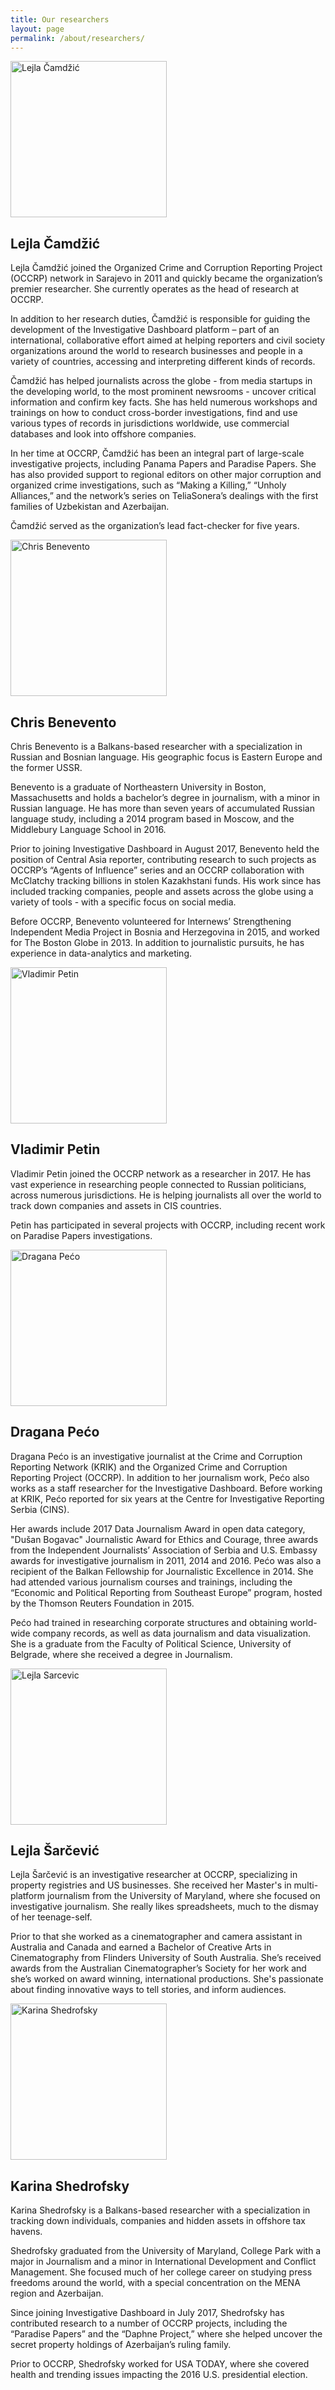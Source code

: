 ```yaml
---
title: Our researchers
layout: page
permalink: /about/researchers/
---
```



<div class="media mt-n6" id="lejla-c">
  <img class="faceLarge media-img" src="/static/images/team/lejla-camdzic-500.jpg" alt="Lejla Čamdžić" width="250" height="250" />

  <div class="media-block">
    <h2 class="t-light mb-3">Lejla Čamdžić</h2>
<div class="copy" markdown="1">
Lejla Čamdžić joined the Organized Crime and Corruption Reporting Project (OCCRP) network in Sarajevo in 2011 and quickly became the organization’s premier researcher. She currently operates as the head of research at OCCRP.

In addition to her research duties, Čamdžić is responsible for guiding the development of the Investigative Dashboard platform – part of an international, collaborative effort aimed at helping reporters and civil society organizations around the world to research businesses and people in a variety of countries, accessing and interpreting different kinds of records.

Čamdžić has helped journalists across the globe - from media startups in the developing world, to the most prominent newsrooms - uncover critical information and confirm key facts. She has held numerous workshops and trainings on how to conduct cross-border investigations, find and use various types of records in jurisdictions worldwide, use commercial databases and look into offshore companies.

In her time at OCCRP, Čamdžić has been an integral part of large-scale investigative projects, including Panama Papers and Paradise Papers. She has also provided support to regional editors on other major corruption and organized crime investigations, such as “Making a Killing,” “Unholy Alliances,” and the network’s series on TeliaSonera’s dealings with the first families of Uzbekistan and Azerbaijan.

Čamdžić served as the organization’s lead fact-checker for five years.
</div>
  </div>
</div>

<div class="media" id="chris">
  <img class="faceLarge media-img" src="/static/images/team/chris-benevento-500.jpg" alt="Chris Benevento" width="250" height="250" />

  <div class="media-block">
    <h2 class="t-light mb-3">Chris Benevento</h2>
<div class="copy" markdown="1">
Chris Benevento is a Balkans-based researcher with a specialization in Russian and Bosnian language. His geographic focus is Eastern Europe and the former USSR.

Benevento is a graduate of Northeastern University in Boston, Massachusetts and holds a bachelor’s degree in journalism, with a minor in Russian language. He has more than seven years of accumulated Russian language study, including a 2014 program based in Moscow, and the Middlebury Language School in 2016.

Prior to joining Investigative Dashboard in August 2017, Benevento held the position of Central Asia reporter, contributing research to such projects as OCCRP’s “Agents of Influence” series and an OCCRP collaboration with McClatchy tracking billions in stolen Kazakhstani funds. His work since has included tracking companies, people and assets across the globe using a variety of tools - with a specific focus on social media.

Before OCCRP, Benevento volunteered for Internews’ Strengthening Independent Media Project in Bosnia and Herzegovina in 2015, and worked for The Boston Globe in 2013. In addition to journalistic pursuits, he has experience in data-analytics and marketing.
</div>
  </div>
</div>

<div class="media" id="vladimir">
  <img class="faceLarge media-img" src="/static/images/team/vladimir-petin-500.jpg" alt="Vladimir Petin" width="250" height="250" />

  <div class="media-block">
    <h2 class="t-light mb-3">Vladimir Petin</h2>
<div class="copy" markdown="1">
Vladimir Petin joined the OCCRP network as a researcher in 2017. He has vast experience in researching people connected to Russian politicians, across numerous jurisdictions. He is helping journalists all over the world to track down companies and assets in CIS countries.

Petin has participated in several projects with OCCRP, including recent work on Paradise Papers investigations.
</div>
  </div>
</div>

<div class="media" id="dragana">
  <img class="faceLarge media-img" src="/static/images/team/dragana-peco-500.jpg" alt="Dragana Pećo" width="250" height="250" />

  <div class="media-block">
    <h2 class="t-light mb-3">Dragana Pećo</h2>
<div class="copy" markdown="1">
Dragana Pećo is an investigative journalist at the Crime and Corruption Reporting Network (KRIK) and the Organized Crime and Corruption Reporting Project (OCCRP). In addition to her journalism work, Pećo also works as a staff researcher for the Investigative Dashboard. Before working at KRIK, Pećo reported for six years at the Centre for Investigative Reporting Serbia (CINS).

Her awards include 2017 Data Journalism Award in open data category, "Dušan Bogavac" Journalistic Award for Ethics and Courage, three awards from the Independent Journalists’ Association of Serbia and U.S. Embassy awards for investigative journalism in 2011, 2014 and 2016. Pećo was also a recipient of the Balkan Fellowship for Journalistic Excellence in 2014. She had attended various journalism courses and trainings, including the “Economic and Political Reporting from Southeast Europe” program, hosted by the Thomson Reuters Foundation in 2015.

Pećo had trained in researching corporate structures and obtaining world-wide company records, as well as data journalism and data visualization. She is a graduate from the Faculty of Political Science, University of Belgrade, where she received a degree in Journalism.
</div>
  </div>
</div>

<div class="media" id="lejla-s">
  <img class="faceLarge media-img" src="/static/images/team/lejla-sarcevic-500.jpg" alt="Lejla Sarcevic" width="250" height="250" />

  <div class="media-block">
    <h2 class="t-light mb-3">Lejla Šarčević</h2>
<div class="copy" markdown="1">
Lejla Šarčević is an investigative researcher at OCCRP, specializing in property registries and US businesses. She received her Master's in multi-platform journalism from the University of Maryland, where she focused on investigative journalism. She really likes spreadsheets, much to the dismay of her teenage-self.

Prior to that she worked as a cinematographer and camera assistant in Australia and Canada and earned a Bachelor of Creative Arts in Cinematography from Flinders University of South Australia. She’s received awards from the Australian Cinematographer’s Society for her work and she’s worked on award winning, international productions. She's passionate about finding innovative ways to tell stories, and inform audiences.
</div>
  </div>
</div>

<div class="media" id="karina">
  <img class="faceLarge media-img" src="/static/images/team/chris-benevento-500.jpg" alt="Karina Shedrofsky" width="250" height="250" />

  <div class="media-block">
    <h2 class="t-light mb-3">Karina Shedrofsky</h2>
<div class="copy" markdown="1">
Karina Shedrofsky is a Balkans-based researcher with a specialization in tracking down individuals, companies and hidden assets in offshore tax havens.

Shedrofsky graduated from the University of Maryland, College Park with a major in Journalism and a minor in International Development and Conflict Management. She focused much of her college career on studying press freedoms around the world, with a special concentration on the MENA region and Azerbaijan.

Since joining Investigative Dashboard in July 2017, Shedrofsky has contributed research to a number of OCCRP projects, including the “Paradise Papers” and the “Daphne Project,” where she helped uncover the secret property holdings of Azerbaijan’s ruling family.

Prior to OCCRP, Shedrofsky worked for USA TODAY, where she covered health and trending issues impacting the 2016 U.S. presidential election.
</div>
  </div>
</div>
